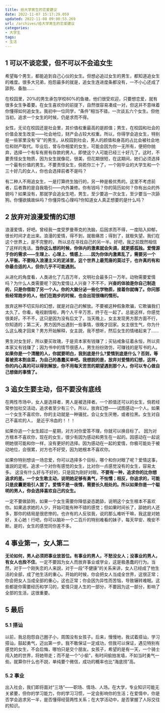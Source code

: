 ```yaml
---
title: 给大学男生的恋爱建议
date: 2022-11-07 15:17:29.059
updated: 2022-11-08 09:00:53.269
url: /archives/给大学男生的恋爱建议
categories: 
- 大学生
tags: 
- 生活
---
```


## 1 可以不谈恋爱，但不可以不会追女生

希望每个男生，都能追到自己心仪的女生。但想必追过女生的男生，都知道追女生的难度。很多大兄弟，抱怨最多的就是，追女生连进度条都没有，一不小心还成了舔狗、备胎……

在校园里，20%的男生承包学校80%的鱼塘，他们很受欢迎，只要想恋爱，就有很多女生争着要。在女生喜欢你的前提下，自然很容易凑成一对，但这并不意味着你懂得如何追女生。我初中一位同学，“条件”相当不错，一次谈五六个女生。但他当初，追求一个女生的时候，仍是求而不得。

女性，无论在校园还是社会里，其价值权重最高的是颜值；男生，在校园和社会的价值会发生改变——社会地位，财产会占较大权重。所以，你得学会追女生，特别是一些家里没有“矿”的男生。从校园到社会，男人的颜值和身高的占比会被社会地位和财产取代。毕业后，曾与你相爱的女生，可能会因为你一无所有，便把你抛弃，选择一个有车有房有存款的男人，即使这个人可能已经三十好几了。这时，不要责怪女生物质，因为女生就像花，很美，但花期很短，在这期间，她们必须选择一个最有价值的男生。不要责怪女生，倘若你三十了，一个刚毕业的大学生和一个三十好几的女人，你也会选择前者不是吗？

有二种人不用追女生，一是打算终生独行的，另一种是极优秀的。这里不考虑前者，后者靠的是自我吸引——内外兼修。你有钱吗？你的简历如何？你有出众的外貌吗？如果没有，那就学会追女生吧，男生，至少要追一次女生，至少要当一次舔狗。你懂欲擒故纵吗？你懂异性心理吗?你知道女人真正想要的是什么吗？

## 2 放弃对浪漫爱情的幻想

浪漫爱情，好吧。曾经我一度受罗曼蒂克的洗脑，后因求而不得，一度陷入抑郁，很长时间才走出来。浪漫的爱情，得不到，就极痛苦；得到了，就极失望。我们在这个世界上，是不完整的， 所以总在寻找自己的另一半。好吧，我之前既然相信了这样的鬼话。**当你这么想的时候，你体内的激素就会失调，就更感孤独。爱情源于你的需求——生理上、心理上、情感上……因为你体内激素乱了，需要另一个人平衡。不要陷入浪漫主义的泥淖里，这个世界上最荒唐的莫过于，也许真的有和你最合适的人，但你几乎不可能遇到。**

从进化的角度看，人类进化了几百万年，文明社会最多只一万年。动物需要爱情吗？为什么人类需要呢？因为爱情让人兴奋？不不不，**兴奋的体验是你自己制造的，只是你借助了另一个人。你的大脑分泌一些化学物质，接着你就嗨了。你问那些经常跑步的人，他们在跑步的时候，也会出现很嗨的情形。**

放弃这种不切实际的幻想，就是对自己的解放。不要被这种假象欺骗，它欺骗我们太久了。你看，电视剧情啦，两个人千辛万苦，终于在一起了。总是这样，你感觉很美好。不不不，这只是因为没有后文了，当天晚上，女主发现男方那方面不行，你知道的；第二天，男方因外出遇到一些事情，很晚才回家。女主很生气，你为什么这么晚才回来？男方开始解释，女主説，我不想听，然后女生的情绪起来了……

男生对女生好，所以要买玫瑰，于是资本家有钱赚了；买钻戒象征着永恒，所以资本家又有钱赚了；因为书中的情节很感人，男生纷纷效仿，可赚钱的是写书的人。**如果你是一个清醒的人，你就要明白，我到底是什么?爱情到底是什么？否则，等着被资本割韭菜，为自己的愚蠢买单吧。我想説的是，放弃对爱情的幻想，这样，你的内心真的可以得到解放，你不用每天苦苦的期望遇到那个人，你可以专心做自己想做的事情了。**

## 3 追女生要主动，但不要没有底线

在两性市场中，女人是选择者，男人是被选择者。一个颜值还可以的女生，倘若经常参加社交活动，追求者至少有三个。所以，放弃幻想——试图感动一个人。如果一个女生不喜欢你，你的主动就是一种骚扰，会让女生厌倦，或者拉黑。女生对自己不喜欢的人， 是近乎冷血的！！！

如果你追一个女生超过一星期，对方对你爱答不理，你就可以换目标了。 因为对方根本不喜欢你，现在的女生，很少有因为感动和男生在一起的。因感动在一起说明她很可能和你一样，没有更好的选择。因为感动在一起的爱情，你极可能处于被动地位，会很累，对方也不好受，因为她根本不喜欢你。

如果你特别想谈一场恋爱，你可以选择多个目标，哪个和你对眼了呢？爱情这事，谁説的定呢。追求一个对你有感觉的女生，比对你一点感觉没有的女生，容易太多。 这没有什么好与不好的，只是因为刚好对眼。**不要有一种，追求你的比你想追求的差。一个女生敢主动，说明她足够有勇气，不怯懦；相反，你追求的，可能只是皮囊更吸引人罢了。爱情不是一夜情，需要长久相处的。所以如果你是一个聪明的男人，你会选择喜欢自己的女生。** 

一定不要做舔狗，如果一个女生需要你降低姿态跪舔，说明这个女生根本不喜欢你。如果追求她的人少，开始可能有种不错的感觉；但如果时间长了，舔她的人还多，那你的结局是很悲惨的。也许有的人反驳我，说的那么难听干嘛，我这是对她好，关心她！行吧，你可以脑补一个二百斤的特别难看的妹子，每天早安、晚安不断。是的，女生的感觉同你差不多。

## 4 事业第一，女人第二

**无论如何，男人必须把事业放首位。有事业的男人，不愁没女人；没事业的男人，有女人也拴不住**。一定不要因为女人而放弃事业或学业，这是极愚蠢的行为。当然，对于一个刚失恋的人来説，对于一段“不健康”的关系来讲，女人已经成了他生活的全部，成了他生活的重心。开始的时候，你会把女人当成全世界，这很正常；你会把女人当成全部的重心，这也正常；你会因为异性而苦恼，导致辗转难眠。这些都是你需要经历和学习的，爱情只是人生的一部分，不要因为这一部分，影响了全部的生活，这很重要。

## 5 最后

### 5.1 搭讪

以前，我总抱怨自己圈子小，周围没有女孩子。后来，慢慢地，我试着搭讪，学习搭讪，鼓起勇气，迈出第一步。我不敢保证一定成功，但我可以保证，遇见特别有感觉的女生，不会后悔，哪怕只是交个朋友。女孩子，希望的是有一天，一个骑士闯入她的世界，将她带走；而不是一个“小偷”，有时间偷拍发墙，不如当时勇气一些。就算你什么也不説，单纯要个微信，成功的概率也比“海底捞”高。

### 5.2 事业

出入社会，我们即将面对“三场”——职场、情场、人场。在大学，专业知识可能无关紧要，但你的学习能力，你的学习习惯，一定会影响你的生活；在爱情中，你是否学会追求另一半，是否懂得经营两性关系；在大学活动中，是否掌握了人际交往的知识。